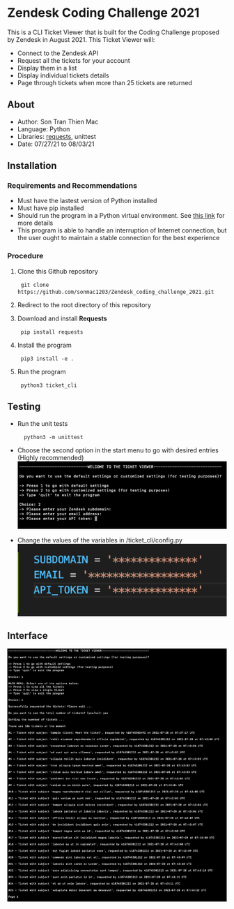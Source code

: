 # Zendesk Coding Challenge 2021
This is a CLI Ticket Viewer that is built for the Coding Challenge proposed by Zendesk in August 2021.
This Ticket Viewer will:
- Connect to the Zendesk API
- Request all the tickets for your account 
- Display them in a list
- Display individual tickets details
- Page through tickets when more than 25 tickets are returned
## About
- Author: Son Tran Thien Mac
- Language: Python
- Libraries: [requests](https://docs.python-requests.org/en/master/), unittest
- Date: 07/27/21 to 08/03/21

## Installation
### Requirements and Recommendations
- Must have the lastest version of Python installed
- Must have pip installed
- Should run the program in a Python virtual environment. See [this link](https://docs.python.org/3/library/venv.html) for more details
- This program is able to handle an interruption of Internet connection, but the user ought to maintain a stable connection for the best experience
### Procedure
1. Clone this Github repository

        git clone https://github.com/sonmac1203/Zendesk_coding_challenge_2021.git

2. Redirect to the root directory of this repository
3. Download and install **Requests**

        pip install requests
    
4. Install the program

        pip3 install -e .
        
5. Run the program

        python3 ticket_cli
        
## Testing
- Run the unit tests

        python3 -m unittest

- Choose the second option in the start menu to go with desired entries (Highly recommended)
![Startmenu](/images/startmenu.png)

- Change the values of the variables in /ticket_cli/config.py
![Config.py](/images/config.png)      

## Interface
![Interface](/images/interface.png)


